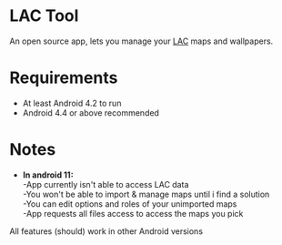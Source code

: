 # LAC Tool
An open source app, lets you manage your <a href="https://play.google.com/store/apps/details?id=com.MA.LAC">LAC</a> maps and wallpapers.

# Requirements
- At least Android 4.2 to run
- Android 4.4 or above recommended

# Notes
- <b>In android 11:</b><br />
-App currently isn't able to access LAC data<br />
-You won't be able to import & manage maps until i find a solution<br />
-You can edit options and roles of your unimported maps<br />
-App requests all files access to access the maps you pick

All features (should) work in other Android versions
